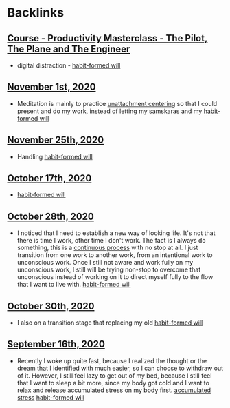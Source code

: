 
# Backlinks
## [Course - Productivity Masterclass - The Pilot, The Plane and The Engineer](<Course - Productivity Masterclass - The Pilot, The Plane and The Engineer.md>)
- digital distraction  - [habit-formed will](<habit-formed will.md>)

## [November 1st, 2020](<November 1st, 2020.md>)
- Meditation is mainly to practice [unattachment centering](<unattachment centering.md>) so that I could present and do my work, instead of letting my samskaras and my [habit-formed will](<habit-formed will.md>)

## [November 25th, 2020](<November 25th, 2020.md>)
- Handling [habit-formed will](<habit-formed will.md>)

## [October 17th, 2020](<October 17th, 2020.md>)
- [habit-formed will](<habit-formed will.md>)

## [October 28th, 2020](<October 28th, 2020.md>)
- I noticed that I need to establish a new way of looking life. It's not that there is time I work, other time I don't work. The fact is I always do something, this is a [continuous process](<continuous process.md>) with no stop at all. I just transition from one work to another work, from an intentional work to unconscious work. Once I still not aware and work fully on my unconscious work, I still will be trying non-stop to overcome that unconscious instead of working on it to direct myself fully to the flow that I want to live with. [habit-formed will](<habit-formed will.md>)

## [October 30th, 2020](<October 30th, 2020.md>)
- I also on a transition stage that replacing my old [habit-formed will](<habit-formed will.md>)

## [September 16th, 2020](<September 16th, 2020.md>)
- Recently I woke up quite fast, because I realized the thought or the dream that I identified with much easier, so I can choose to withdraw out of it. However, I still feel lazy to get out of my bed, because I still feel that I want to sleep a bit more, since my body got cold and I want to relax and release accumulated stress on my body first. [accumulated stress](<accumulated stress.md>) [habit-formed will](<habit-formed will.md>)

